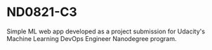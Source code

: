 # ND0821-C3

Simple ML web app developed as a project submission for Udacity's Machine Learning DevOps Engineer Nanodegree program.
